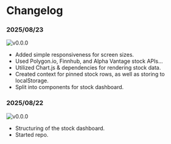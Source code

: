 # Changelog

### 2025/08/23
![v0.0.0](https://img.shields.io/badge/v0.0.0-green)
* Added simple responsiveness for screen sizes.
* Used Polygon.io, Finnhub, and Alpha Vantage stock APIs...
* Utilized Chart.js & dependencies for rendering stock data.
* Created context for pinned stock rows, as well as storing to localStorage.
* Split into components for stock dashboard.

### 2025/08/22
![v0.0.0](https://img.shields.io/badge/v0.0.0-green)
* Structuring of the stock dashboard.
* Started repo.